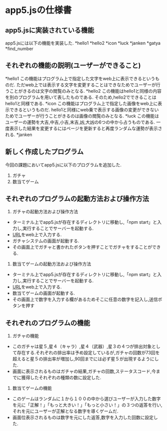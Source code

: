 # app5.jsの仕様書
## app5.jsに実装されている機能
app5.jsには以下の機能を実装した.
*hello1
*hello2
*icon
*luck
*janken
*gatya
*find_number
## それぞれの機能の説明(ユーザーができること)
*hello1
この機能はプログラム上で指定した文字をweb上に表示できるというものだ.
ただweb上では表示する文字を変更することはできなためでユーザーが行うことがきるのは文字の閲覧のみとなる.
*hello2
この機能はhello1と同様の内容を別のプログラムを用いて表したものである.
そのため,hello2でできることはhello1と同様である.
*icon
この機能はプログラム上で指定した画像をweb上に表示できるというものだ.
hello1と同様にweb乗で表示する画像の変更ができないためでユーザーが行うことがきるのは画像の閲覧のみとなる.
*luck
この機能はユーザーの運勢を大吉,中吉,小吉,末吉,凶,大凶の6つの中から占うものである.
一度表示した結果を変更するにはページを更新すると再度ランダムな運勢が表示される.
*janken

## 新しく作成したプログラム
今回の課題においてapp5.jsに以下のプログラムを追加した.
1. ガチャ
1. 数当てゲーム
## それぞれのプログラムの起動方法および操作方法
1. ガチャの起動方法および操作方法
* ターミナル上でapp5.jsが存在するディレクトリに移動し,「npm start」と入力し,実行することでサーバーを起動する.
* [URL](http://localhost:8080/gatya)をweb上で入力する.
* ガチャシステムの画面が起動する.
* その画面上でガチャと書かれたボタンを押すことでガチャをすることができる.
1. 数当てゲームの起動方法および操作方法
* ターミナル上でapp5.jsが存在するディレクトリに移動し,「npm start」と入力し,実行することでサーバーを起動する.
* [URL](http://localhost:8080/find_number)をweb上で入力する.
* 数当てゲームの画面が起動する.
* その画面上で数字を入力する欄があるためそこに任意の数字を記入し,送信ボタンを押す
## それぞれのプログラムの機能
1. ガチャの機能
* このガチャは星５,星４（キャラ）,星４（武器）,星３の４つが排出対象として存在する.それぞれの排出率は予め設定しているが,ガチャの回数が73回を超えると星５の排出率が増加し,90回までには必ず星５が出現するようにした.
* 画面に表示されるものはガチャの結果,ガチャの回数,ステータスコード,今までに獲得したそれぞれの種類の数に設定した.
1. 数当てゲームの機能
* このゲームはランダムに１から１００の中から選びユーザーが入力した数字を元に「正解！」「もっと大きい！」「もっと小さい！」の３つの返答を行い,それを元にユーザーが正解となる数字を導くゲームだ.
* 画面位表示されるものは数字を元にした返答,数字を入力した回数に設定した.
